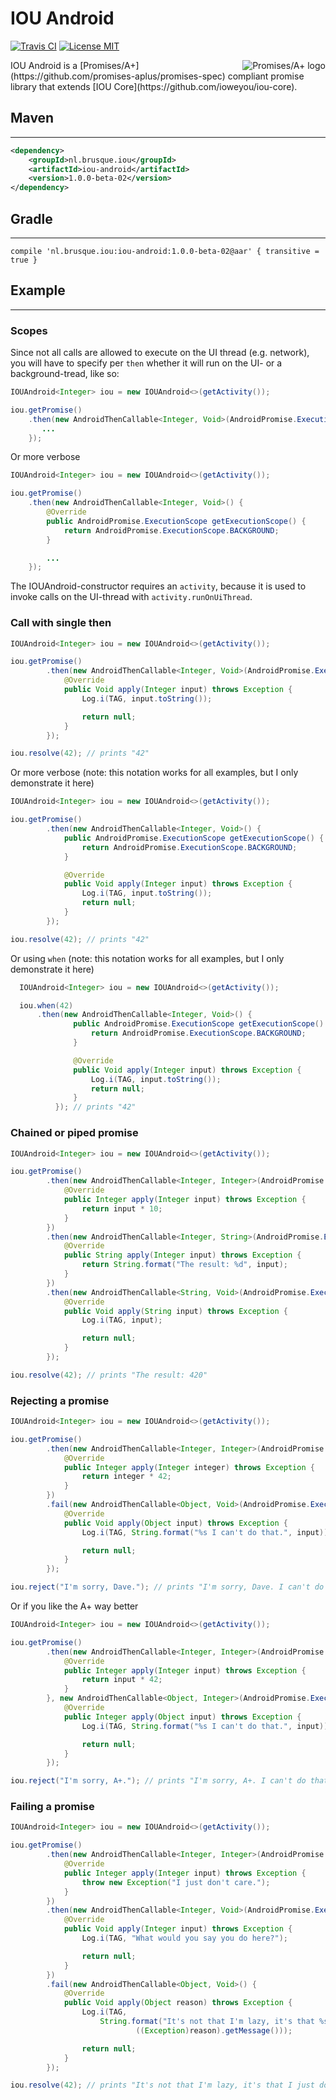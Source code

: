 <!--
The MIT License (MIT)

Copyright (c) 2016 Ely Deckers

Permission is hereby granted, free of charge, to any person obtaining a copy
of this software and associated documentation files (the "Software"), to deal
in the Software without restriction, including without limitation the rights
to use, copy, modify, merge, publish, distribute, sublicense, and/or sell
copies of the Software, and to permit persons to whom the Software is
furnished to do so, subject to the following conditions:

The above copyright notice and this permission notice shall be included in all
copies or substantial portions of the Software.

THE SOFTWARE IS PROVIDED "AS IS", WITHOUT WARRANTY OF ANY KIND, EXPRESS OR
IMPLIED, INCLUDING BUT NOT LIMITED TO THE WARRANTIES OF MERCHANTABILITY,
FITNESS FOR A PARTICULAR PURPOSE AND NONINFRINGEMENT. IN NO EVENT SHALL THE
AUTHORS OR COPYRIGHT HOLDERS BE LIABLE FOR ANY CLAIM, DAMAGES OR OTHER
LIABILITY, WHETHER IN AN ACTION OF CONTRACT, TORT OR OTHERWISE, ARISING FROM,
OUT OF OR IN CONNECTION WITH THE SOFTWARE OR THE USE OR OTHER DEALINGS IN THE
SOFTWARE.
-->

# IOU Android

[![Travis CI](https://travis-ci.org/ioweyou/iou-android.svg)](https://travis-ci.org/ioweyou/iou-android)
[![License MIT](https://img.shields.io/:license-mit-blue.svg)](http://badges.mit-license.org)

<a href="https://promisesaplus.com/">
    <img src="https://promisesaplus.com/assets/logo-small.png" alt="Promises/A+ logo"
         title="Promises/A+ 1.0 compliant" align="right" />
</a>
IOU Android is a [Promises/A+](https://github.com/promises-aplus/promises-spec) compliant promise library that extends [IOU Core](https://github.com/ioweyou/iou-core).

## Maven
-----
```xml
<dependency>
    <groupId>nl.brusque.iou</groupId>
    <artifactId>iou-android</artifactId>
    <version>1.0.0-beta-02</version>
</dependency>
```

## Gradle
-----
```
compile 'nl.brusque.iou:iou-android:1.0.0-beta-02@aar' { transitive = true }
```

## Example
-----
### Scopes
Since not all calls are allowed to execute on the UI thread (e.g. network), you will have to specify per `then` whether it will run on the UI- or a background-tread, like so:
```java
IOUAndroid<Integer> iou = new IOUAndroid<>(getActivity());

iou.getPromise()
    .then(new AndroidThenCallable<Integer, Void>(AndroidPromise.ExecutionScope.BACKGROUND) {
       ...
    });
```
Or more verbose
```java
IOUAndroid<Integer> iou = new IOUAndroid<>(getActivity());

iou.getPromise()
    .then(new AndroidThenCallable<Integer, Void>() {
        @Override
        public AndroidPromise.ExecutionScope getExecutionScope() {
            return AndroidPromise.ExecutionScope.BACKGROUND;
        }

        ...
    });
```
The IOUAndroid-constructor requires an `activity`, because it is used to invoke calls on the UI-thread with `activity.runOnUiThread`.

### Call with single then
```java
IOUAndroid<Integer> iou = new IOUAndroid<>(getActivity());

iou.getPromise()
        .then(new AndroidThenCallable<Integer, Void>(AndroidPromise.ExecutionScope.BACKGROUND) {
            @Override
            public Void apply(Integer input) throws Exception {
                Log.i(TAG, input.toString());

                return null;
            }
        });

iou.resolve(42); // prints "42"
```
Or more verbose (note: this notation works for all examples, but I only demonstrate it here)
```java
IOUAndroid<Integer> iou = new IOUAndroid<>(getActivity());

iou.getPromise()
        .then(new AndroidThenCallable<Integer, Void>() {
            public AndroidPromise.ExecutionScope getExecutionScope() {
                return AndroidPromise.ExecutionScope.BACKGROUND;
            }

            @Override
            public Void apply(Integer input) throws Exception {
                Log.i(TAG, input.toString());
                return null;
            }
        });

iou.resolve(42); // prints "42"
```
Or using `when` (note: this notation works for all examples, but I only demonstrate it here)
```java
  IOUAndroid<Integer> iou = new IOUAndroid<>(getActivity());

  iou.when(42)
      .then(new AndroidThenCallable<Integer, Void>() {
              public AndroidPromise.ExecutionScope getExecutionScope() {
                  return AndroidPromise.ExecutionScope.BACKGROUND;
              }

              @Override
              public Void apply(Integer input) throws Exception {
                  Log.i(TAG, input.toString());
                  return null;
              }
          }); // prints "42"
```
### Chained or piped promise
```java
IOUAndroid<Integer> iou = new IOUAndroid<>(getActivity());

iou.getPromise()
        .then(new AndroidThenCallable<Integer, Integer>(AndroidPromise.ExecutionScope.BACKGROUND) {
            @Override
            public Integer apply(Integer input) throws Exception {
                return input * 10;
            }
        })
        .then(new AndroidThenCallable<Integer, String>(AndroidPromise.ExecutionScope.BACKGROUND) {
            @Override
            public String apply(Integer input) throws Exception {
                return String.format("The result: %d", input);
            }
        })
        .then(new AndroidThenCallable<String, Void>(AndroidPromise.ExecutionScope.UI) {
            @Override
            public Void apply(String input) throws Exception {
                Log.i(TAG, input);

                return null;
            }
        });

iou.resolve(42); // prints "The result: 420"
```
### Rejecting a promise
```java
IOUAndroid<Integer> iou = new IOUAndroid<>(getActivity());

iou.getPromise()
        .then(new AndroidThenCallable<Integer, Integer>(AndroidPromise.ExecutionScope.UI) {
            @Override
            public Integer apply(Integer integer) throws Exception {
                return integer * 42;
            }
        })
        .fail(new AndroidThenCallable<Object, Void>(AndroidPromise.ExecutionScope.BACKGROUND) {
            @Override
            public Void apply(Object input) throws Exception {
                Log.i(TAG, String.format("%s I can't do that.", input));

                return null;
            }
        });

iou.reject("I'm sorry, Dave."); // prints "I'm sorry, Dave. I can't do that."
```
Or if you like the A+ way better
```java
IOUAndroid<Integer> iou = new IOUAndroid<>(getActivity());

iou.getPromise()
        .then(new AndroidThenCallable<Integer, Integer>(AndroidPromise.ExecutionScope.UI) {
            @Override
            public Integer apply(Integer input) throws Exception {
                return input * 42;
            }
        }, new AndroidThenCallable<Object, Integer>(AndroidPromise.ExecutionScope.BACKGROUND) {
            @Override
            public Integer apply(Object input) throws Exception {
                Log.i(TAG, String.format("%s I can't do that.", input));

                return null;
            }
        });

iou.reject("I'm sorry, A+."); // prints "I'm sorry, A+. I can't do that."
```
### Failing a promise
```java
IOUAndroid<Integer> iou = new IOUAndroid<>(getActivity());

iou.getPromise()
        .then(new AndroidThenCallable<Integer, Integer>(AndroidPromise.ExecutionScope.BACKGROUND) {
            @Override
            public Integer apply(Integer input) throws Exception {
                throw new Exception("I just don't care.");
            }
        })
        .then(new AndroidThenCallable<Integer, Void>(AndroidPromise.ExecutionScope.UI) {
            @Override
            public Void apply(Integer input) throws Exception {
                Log.i(TAG, "What would you say you do here?");

                return null;
            }
        })
        .fail(new AndroidThenCallable<Object, Void>() {
            @Override
            public Void apply(Object reason) throws Exception {
                Log.i(TAG,
                    String.format("It's not that I'm lazy, it's that %s",
                            ((Exception)reason).getMessage()));

                return null;
            }
        });

iou.resolve(42); // prints "It's not that I'm lazy, it's that I just don't care."
```
